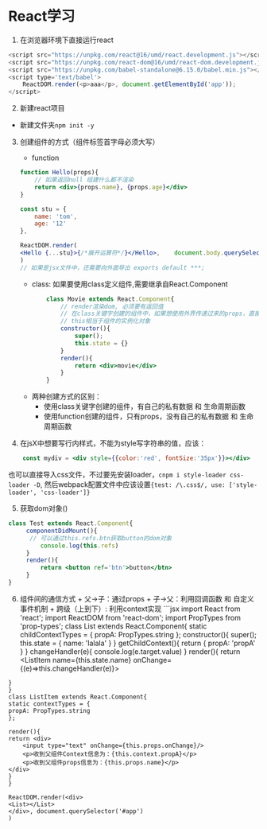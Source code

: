 # React学习

1. 在浏览器环境下直接运行react
```javascript
<script src="https://unpkg.com/react@16/umd/react.development.js"></script>
<script src="https://unpkg.com/react-dom@16/umd/react-dom.development.js"></script>
<script src="https://unpkg.com/babel-standalone@6.15.0/babel.min.js"></script>
<script type='text/babel'>
    ReactDOM.render(<p>aaa</p>, document.getElementById('app'));
</script>
```
2. 新建react项目
 +  新建文件夹`npm init -y`
 
 
3. 创建组件的方式（组件标签首字母必须大写）
	+ function
	```jsx
	function Hello(props){
		// 如果返回null 组建什么都不渲染
	    return <div>{props.name}, {props.age}</div>
	}

	const stu = {
	    name: 'tom',
	    age: '12'
	},

	ReactDOM.render(
	<Hello {...stu}>{/*展开运算符*/}</Hello>, 	document.body.querySelector('#app')
	)
	// 如果是jsx文件中，还需要向外面导出 exports default ***;
	```
	+ class: 如果要使用class定义组件,需要继承自React.Component
		```jsx
			class Movie extends React.Component{
				// render渲染dom, 必须要有返回值
				// 在class关键字创建的组件中，如果想使用外界传递过来的props，直接通过this.props.***来访问。
				// this相当于组件的实例化对象
				constructor(){
	                super();
	                this.state = {}
				}
	   			render(){
	                return <div>movie</div>
	   			}
			}

		```
	+ 两种创建方式的区别：
		- 使用class关键字创建的组件，有自己的私有数据 和 生命周期函数
		- 使用function创建的组件，只有props，没有自己的私有数据 和 生命周期函数

4. 在jsX中想要写行内样式，不能为style写字符串的值，应该：
```jsx
	const mydiv = <div style={{color:'red', fontSize:'35px'}}></div>
```
也可以直接导入css文件，不过要先安装loader，`cnpm i style-loader css-loader -D`, 然后webpack配置文件中应该设置`{test: /\.css$/, use: ['style-loader', 'css-loader']}`


5. 获取dom对象()
  ```jsx
  class Test extends React.Component{
       componentDidMount(){
       	// 可以通过this.refs.btn获取button的dom对象
           console.log(this.refs)
       }
       render(){
           return <button ref='btn'>button</btn>
       }
  }
  ```
  
  6. 组件间的通信方式
    + 父->子：通过props
    + 子->父：利用回调函数 和 自定义事件机制
    + 跨级（上到下）: 利用context实现
    ```jsx
    import React from 'react'; 
    import ReactDOM from 'react-dom'; 
    import PropTypes from 'prop-types';
    class List extends React.Component{
    static childContextTypes = {
        propA: PropTypes.string
    };
    constructor(){
        super();
        this.state = {
            name: 'lalala'
        }
    }
    getChildContext(){
        return {
            propA: 'propA'
        }
    }
    changeHandler(e){
        console.log(e.target.value)
    }
    render(){
        return <div>
            <ListItem name={this.state.name} onChange={(e)=>this.changeHandler(e)}></ListItem>
        </div>
    }
    }
	class ListItem extends React.Component{
	static contextTypes = {
	propA: PropTypes.string
	};

	render(){
	return <div>
	    <input type="text" onChange={this.props.onChange}/>
	    <p>收到父组件Context信息为：{this.context.propA}</p>
	    <p>收到父组件props信息为：{this.props.name}</p>
	</div>
	}
	}

	ReactDOM.render(<div>
	<List></List>
	</div>, document.querySelector('#app')
	)
   ```
